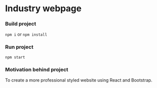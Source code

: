 # Industry webpage
### Build project
`npm i` or `npm install`
### Run project
`npm start`

### Motivation behind project
To create a more professional styled website using React and Bootstrap. 
